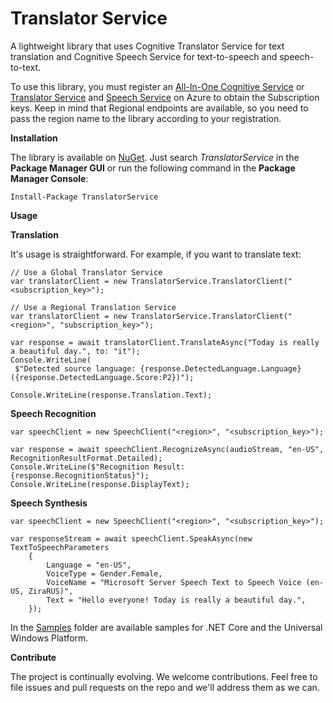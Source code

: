 # Translator Service
A lightweight library that uses Cognitive Translator Service for text translation and Cognitive Speech Service for text-to-speech and speech-to-text.

To use this library, you must register an [All-In-One Cognitive Service](https://portal.azure.com/#create/Microsoft.CognitiveServicesAllInOne) or [Translator Service](https://portal.azure.com/#create/Microsoft.CognitiveServicesTextTranslation) and [Speech Service](https://portal.azure.com/#create/Microsoft.CognitiveServicesSpeechServices) on Azure to obtain the Subscription keys. Keep in mind that Regional endpoints are available, so you need to pass the region name to the library according to your registration.

**Installation**

The library is available on [NuGet](https://www.nuget.org/packages/TranslatorService/). Just search *TranslatorService* in the **Package Manager GUI** or run the following command in the **Package Manager Console**:    

    Install-Package TranslatorService
    
**Usage**

**Translation**

It's usage is straightforward. For example, if you want to translate text:

    // Use a Global Translator Service
    var translatorClient = new TranslatorService.TranslatorClient("<subscription_key>");

    // Use a Regional Translation Service
    var translatorClient = new TranslatorService.TranslatorClient("<region>", "subscription_key>");
    
    var response = await translatorClient.TranslateAsync("Today is really a beautiful day.", to: "it");
    Console.WriteLine(
     $"Detected source language: {response.DetectedLanguage.Language} ({response.DetectedLanguage.Score:P2})");
    
    Console.WriteLine(response.Translation.Text);

**Speech Recognition**

    var speechClient = new SpeechClient("<region>", "<subscription_key>");

    var response = await speechClient.RecognizeAsync(audioStream, "en-US", RecognitionResultFormat.Detailed);
    Console.WriteLine($"Recognition Result: {response.RecognitionStatus}");
    Console.WriteLine(response.DisplayText);

**Speech Synthesis**

    var speechClient = new SpeechClient("<region>", "<subscription_key>");

    var responseStream = await speechClient.SpeakAsync(new TextToSpeechParameters
        {
            Language = "en-US",
            VoiceType = Gender.Female,
            VoiceName = "Microsoft Server Speech Text to Speech Voice (en-US, ZiraRUS)",
            Text = "Hello everyone! Today is really a beautiful day.",
        });

In the [Samples](https://github.com/marcominerva/TranslatorService/tree/master/Samples) folder are available samples for .NET Core and the Universal Windows Platform.

**Contribute**

The project is continually evolving. We welcome contributions. Feel free to file issues and pull requests on the repo and we'll address them as we can. 
